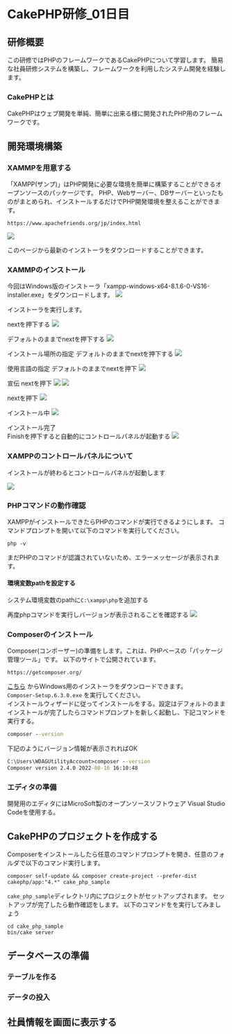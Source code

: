 # CakePHP研修_01日目

## 研修概要

この研修ではPHPのフレームワークであるCakePHPについて学習します。
簡易な社員研修システムを構築し、フレームワークを利用したシステム開発を経験します。

### CakePHPとは

<!-- TODO 詳細は後で記載 -->
CakePHPはウェブ開発を単純、簡単に出来る様に開発されたPHP用のフレームワークです。

## 開発環境構築

<!-- TODO 以下の環境を構築予定 -->
<!--  -->
<!-- - httpサーバー:Apache -->
<!-- - PHP:8.1 -->
<!-- - MySQL:5.6以上 -->
<!-- - CakePHP:4.4.3 -->

### XAMMPを用意する

「XAMPP(ザンプ)」はPHP開発に必要な環境を簡単に構築することができるオープンソースのパッケージです。
PHP、Webサーバー、DBサーバーといったものがまとめられ、インストールするだけでPHP開発環境を整えることができます。

```
https://www.apachefriends.org/jp/index.html
```

![](./img/CakePHP研修_01日目_XAMPP_download_1.png)

このページから最新のインストーラをダウンロードすることができます。


### XAMMPのインストール

今回はWindows版のインストーラ「xampp-windows-x64-8.1.6-0-VS16-installer.exe」をダウンロードします。
![](./img/CakePHP研修_01日目_XAMPP_download_2.png)

インストーラを実行します。

nextを押下する
![](./img/CakePHP研修_01日目_XAMPP_install_1.png)

デフォルトのままでnextを押下する
![](./img/CakePHP研修_01日目_XAMPP_install_2.png)

インストール場所の指定
デフォルトのままでnextを押下する
![](./img/CakePHP研修_01日目_XAMPP_install_3.png)

使用言語の指定
デフォルトのままでnextを押下
![](./img/CakePHP研修_01日目_XAMPP_install_4.png)

宣伝
nextを押下
![](./img/CakePHP研修_01日目_XAMPP_install_5.png)
![](./img/CakePHP研修_01日目_XAMPP_install_6.png)

nextを押下
![](./img/CakePHP研修_01日目_XAMPP_install_7.png)

インストール中
![](./img/CakePHP研修_01日目_XAMPP_install_8.png)

インストール完了  
Finishを押下すると自動的にコントロールパネルが起動する
![](./img/CakePHP研修_01日目_XAMPP_install_9.png)

### XAMPPのコントロールパネルについて

インストールが終わるとコントロールパネルが起動します

![](./img/CakePHP研修_01日目_XAMPP_install_10.png)

<!-- TODO XAMPPコントロールパネルについて軽く説明を入れる -->

### PHPコマンドの動作確認

XAMPPがインストールできたらPHPのコマンドが実行できるようにします。
コマンドプロンプトを開いて以下のコマンドを実行してください。

```
php -v
```

まだPHPのコマンドが認識されていないため、エラーメッセージが表示されます。

#### 環境変数pathを設定する

<!-- TODO pathの設定について詳細を記載 -->
システム環境変数のpathに`C:\xampp\php`を追加する

<!-- TODO 設定後PHPコマンドが実行できることを確認 -->
再度phpコマンドを実行しバージョンが表示されることを確認する
![](./img/CakePHP研修_01日目_php-version.png)

### Composerのインストール

<!-- TODO Composerについてもう少し詳しく書く -->
Composer(コンポーザー)の準備をします。これは、PHPベースの「パッケージ管理ツール」です。
以下のサイトで公開されています。

```
https://getcomposer.org/
```

 [こちら](https://github.com/composer/windows-setup/releases/) からWindows用のインストーラをダウンロードできます。  
`Composer-Setup.6.3.0.exe` を実行してください。  
インストールウィザードに従ってインストールをする。設定はデフォルトのまま  
インストールが完了したらコマンドプロンプトを新しく起動し、下記コマンドを実行する。

``` cmd
composer --version
```

下記のようにバージョン情報が表示されればOK

``` cmd
C:\Users\WDAGUtilityAccount>composer --version
Composer version 2.4.0 2022-08-16 16:10:48
```

### エディタの準備

開発用のエディタにはMicroSoft製のオープンソースソフトウェア Visual Studio Codeを使用する。

<!-- TODO PHP開発に必要な拡張機能について記載する -->

## CakePHPのプロジェクトを作成する

<!-- TODO プロジェクト配置場所は指定する -->
Composerをインストールしたら任意のコマンドプロンプトを開き、任意のフォルダで以下のコマンド実行します。

<!-- TODO プロジェクト名は後で変えるかもしれない -->
```
composer self-update && composer create-project --prefer-dist cakephp/app:"4.*" cake_php_sample
```

`cake_php_sample`ディレクトリ内にプロジェクトがセットアップされます。
セットアップが完了したら動作確認をします。
以下のコマンドをを実行してみましょう

```
cd cake_php_sample
bin/cake server
```

<!-- TODO Windowsで実行時にエラーが出る場合があるので調査して対応する -->

## データベースの準備

### テーブルを作る

### データの投入

## 社員情報を画面に表示する
